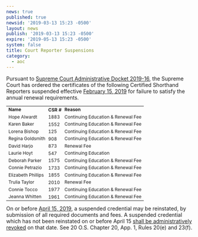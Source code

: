 ```yaml
---
news: true
published: true
newsid: '2019-03-13 15:23 -0500'
layout: news
publish: '2019-03-13 15:23 -0500'
expire: '2019-05-13 15:23 -0500'
system: false
title: Court Reporter Suspensions
category:
  - aoc
---
```

Pursuant to <a href="http://www.oscn.net/applications/oscn/DeliverDocument.asp?CiteID=483490">Supreme Court Administrative Docket 2019-16</a>, the Supreme Court has ordered the certificates of the following Certified Shorthand Reporters suspended effective <u>February 15, 2019</u> for failure to satisfy the annual renewal requirements.

<table style="font-size: 12px;">
  <tr>
    <td><b>Name</b></td>
    <td style="padding: 0 2px;"><b>CSR&nbsp;#</b></td>
    <td><b>Reason</b></td>
  </tr>  
<tr>
	<td>Hope Alwardt
	<td style="padding: 0 2px;">1883
	<td>Continuing Education & Renewal Fee
</tr>
<tr>
	<td>Karen Baker</td>
	<td style="padding: 0 2px;">1552</td>
	<td>Continuing Education & Renewal Fee</td>
</tr>
<tr>
	<td>Lorena Bishop</td>
	<td style="padding: 0 2px;">125</td>
	<td>Continuing Education & Renewal Fee</td>
</tr>
<tr>
	<td>Regina Goldsmith</td>
	<td style="padding: 0 2px;">908</td>
	<td>Continuing Education & Renewal Fee</td>
</tr>
<tr>
	<td>David Harjo</td>
	<td style="padding: 0 2px;">873</td>
	<td>Renewal Fee</td>
</tr>
<tr>
	<td>Laurie Hoyt</td>
	<td style="padding: 0 2px;">547</td>
	<td>Continuing Education</td>
</tr>
<tr>
	<td>Deborah Parker</td>
	<td style="padding: 0 2px;">1575</td>
	<td>Continuing Education & Renewal Fee</td>
</tr>
<tr>
	<td>Connie Petrazio</td>
	<td style="padding: 0 2px;">1733</td>
	<td>Continuing Education & Renewal Fee</td>
</tr>
<tr>
	<td>Elizabeth Phillips</td>
	<td style="padding: 0 2px;">1855</td>
	<td>Continuing Education & Renewal Fee</td>
</tr>
<tr>
	<td>Trulia Taylor</td>
	<td style="padding: 0 2px;">2010</td>
	<td>Renewal Fee</td>
</tr>
<tr>
	<td>Connie Tocco</td>
	<td style="padding: 0 2px;">1977</td>
	<td>Continuing Education & Renewal Fee</td>
</tr>
<tr>
	<td>Jeanna Whitten</td>
	<td style="padding: 0 2px;">1961</td>
	<td>Continuing Education & Renewal Fee</td>
</tr>	
</table>
On or before <u>April 15, 2019</u>, a suspended credential may be reinstated, by submission of all required documents and fees. A suspended credential which has not been reinstated on or before April 15 <u>shall be administratively revoked</u> on that date. See 20 O.S. Chapter 20, App. 1, Rules 20(e) and 23(f).
